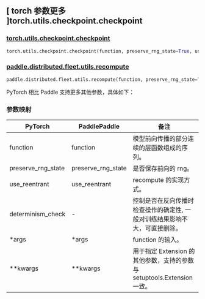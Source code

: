 ## [ torch 参数更多 ]torch.utils.checkpoint.checkpoint
### [torch.utils.checkpoint.checkpoint](https://pytorch.org/docs/stable/checkpoint.html#torch.utils.checkpoint.checkpoint)

```python
torch.utils.checkpoint.checkpoint(function, preserve_rng_state=True, use_reentrant=True, determinism_check="default", *args, **kwargs)
```

### [paddle.distributed.fleet.utils.recompute](https://www.paddlepaddle.org.cn/documentation/docs/zh/develop/api/paddle/utils/cpp_extension/CppExtension_cn.html)

```python
paddle.distributed.fleet.utils.recompute(function, preserve_rng_state=True, use_reentrant=True, *args, **kwargs)
```

PyTorch 相比 Paddle 支持更多其他参数，具体如下：
### 参数映射

| PyTorch       | PaddlePaddle | 备注                                                   |
| ------------- | ------------ | ------------------------------------------------------ |
| function          | function            | 模型前向传播的部分连续的层函数组成的序列。  |
| preserve_rng_state         | preserve_rng_state         | 是否保存前向的 rng。   |
| use_reentrant         | use_reentrant         |  recompute 的实现方式。   |
| determinism_check         | -         | 控制是否在反向传播时检查操作的确定性, 一般对训练结果影响不大，可直接删除。   |
|*args         | *args          |   function 的输入。 |
| **kwargs      | **kwargs        |   用于指定 Extension 的其他参数，支持的参数与 setuptools.Extension 一致。 |

